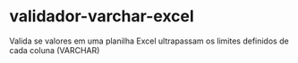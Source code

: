 # validador-varchar-excel
Valida se valores em uma planilha Excel ultrapassam os limites definidos de cada coluna (VARCHAR)
